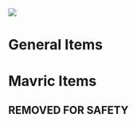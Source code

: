 
## ![](https://lh5.googleusercontent.com/kykSHkGjerkVSMpRGTUARf7cq8AbLlvutsiHOk8XQMOKb1b5rifub5f3mRPbVH1L0y7ds0YTFoNtUphOdEWDeCsAwTD8uBJ24nejyZy9QuklJv5IZtjbdAyixWOCLfIjJdKTwX8Rmo9Y)

  
  
  
  
  
  
  

# General Items
  

# Mavric Items

  

## REMOVED FOR SAFETY

